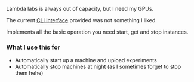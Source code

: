 Lambda labs is always out of capacity, but I need my GPUs. 

The current [CLI interface](https://raw.githubusercontent.com/vast-ai/vast-python/master/vast.py) provided was not something I liked.

Implements all the basic operation you need start, get and stop instances.

### What I use this for
- Automatically start up a machine and upload experiments 
- Automatically stop machines at night (as I sometimes forget to stop them hehe)
